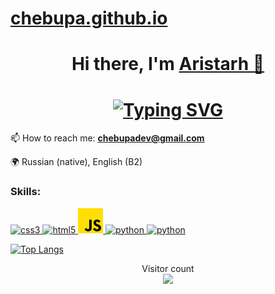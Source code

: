 # <a href="https://chebupa.github.io/">chebupa.github.io</a>
 
<h1 align="center">Hi there, I'm <a href="https://chebupa.github.io/" target="_blank">Aristarh 👋</a></h1>

<h1 align="center">
  <a href="https://git.io/typing-svg"><img src="https://readme-typing-svg.demolab.com?font=JetBrains+Mono&pause=100&color=02E421&center=true&vCenter=true&multiline=true&repeat=true&width=435&lines=console.log('Hello+World')" alt="Typing SVG" /></a>

  <!-- <img align="center" src="https://www.codewars.com/users/Chebupela/badges/large"></img> -->
</h1>


 📫 How to reach me: **chebupadev@gmail.com**

 🌍 Russian (native), English (B2)


### Skills:
<p align="left"> 
<!-- CSS -->
<a href="https://www.w3schools.com/css/" target="_blank" rel="noreferrer"> <img src="https://raw.githubusercontent.com/daniilshat/daniilshat/2d7eafe5250314b3d422c86b35de062e0f1f5178/icons/CSS3.svg" alt="css3" width="40" height="40"/> </a> 
<!-- HTML -->
<a href="https://www.w3.org/html/" target="_blank" rel="noreferrer"> <img src="https://raw.githubusercontent.com/daniilshat/daniilshat/2d7eafe5250314b3d422c86b35de062e0f1f5178/icons/HTML5.svg" alt="html5" width="40" height="40"/> </a> 
<!-- js -->
<a href="https://www.javascript.com/" target="_blank" rel="noreferrer"> <img src="js.png" alt="javascript" width="40" height="40"/> </a> 
<!-- python -->
<a href="https://www.python.org" target="_blank" rel="noreferrer"> <img src="https://raw.githubusercontent.com/daniilshat/daniilshat/2d7eafe5250314b3d422c86b35de062e0f1f5178/icons/python.svg" alt="python" width="40" height="40"/> </a> 
<!-- markdown -->
<a href="https://www.markdownguide.org/basic-syntax/" target="_blank" rel="noreferrer"> <img src="https://raw.githubusercontent.com/daniilshat/daniilshat/c74242689872258d4882fe938a6257c2da710353/icons/markdown-white.svg" alt="python" width="50" height="40"/> </a> 


[![Top Langs](https://github-readme-stats.vercel.app/api/top-langs/?username=chebupa&layout=compact)](https://github.com/anuraghazra/github-readme-stats)
</p>

<!-- visitor count -->
<p align="center"> 
  Visitor count<br>
  <img src="https://profile-counter.glitch.me/chebupa/count.svg" />
</p>
